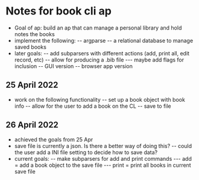 # Notes for book cli ap
- Goal of ap: build an ap that can manage a personal library and hold notes the books
- implement the following:
-- argparse
-- a relational database to manage saved books
- later goals:
-- add subparsers with different actions (add, print all, edit record, etc)
-- allow for producing a .bib file
--- maybe add flags for inclusion
-- GUI version
-- browser app version

## 25 April 2022
- work on the following functionality
-- set up a book object with book info
-- allow for the user to add a book on the CL
-- save to file

## 26 April 2022
- achieved the goals from 25 Apr
- save file is currently a json. Is there a better way of doing this?
-- could the user add a INI file setting to decide how to save data?
- current goals:
-- make subparsers for add and print commands
--- add = add a book object to the save file
--- print = print all books in current save file